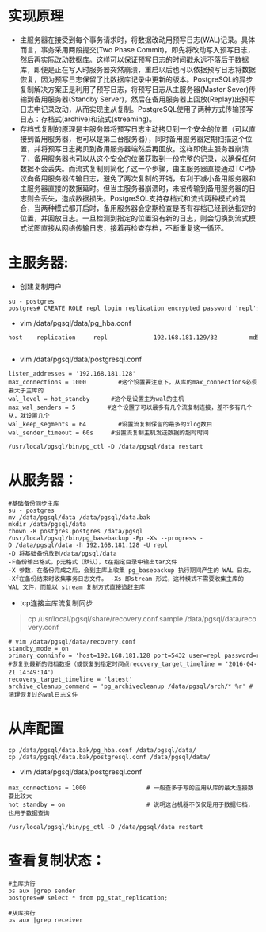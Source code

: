 # 实现原理
* 主服务器在接受到每个事务请求时，将数据改动用预写日志(WAL)记录。具体而言，事务采用两段提交(Two Phase Commit)，即先将改动写入预写日志，然后再实际改动数据库。这样可以保证预写日志的时间戳永远不落后于数据库，即便是正在写入时服务器突然崩溃，重启以后也可以依据预写日志将数据恢复，因为预写日志保留了比数据库记录中更新的版本。PostgreSQL的异步复制解决方案正是利用了预写日志，将预写日志从主服务器(Master Sever)传输到备用服务器(Standby Server)，然后在备用服务器上回放(Replay)出预写日志中记录改动，从而实现主从复制。PostgreSQL使用了两种方式传输预写日志：存档式(archive)和流式(streaming)。
* 存档式复制的原理是主服务器将预写日志主动拷贝到一个安全的位置（可以直接到备用服务器，也可以是第三台服务器），同时备用服务器定期扫描这个位置，并将预写日志拷贝到备用服务器端然后再回放。这样即使主服务器崩溃了，备用服务器也可以从这个安全的位置获取到一份完整的记录，以确保任何数据不会丢失。而流式复制则简化了这一个步骤，由主服务器直接通过TCP协议向备用服务器传输日志，避免了两次复制的开销，有利于减小备用服务器和主服务器直接的数据延时。但当主服务器崩溃时，未被传输到备用服务器的日志则会丢失，造成数据损失。PostgreSQL支持存档式和流式两种模式的混合，当两种模式都开启时，备用服务器会定期检查是否有存档已经到达指定的位置，并回放日志。一旦检测到指定的位置没有新的日志，则会切换到流式模式试图直接从网络传输日志，接着再检查存档，不断重复这一循环。



# 主服务器:
* 创建复制用户
```
su - postgres
postgres# CREATE ROLE repl login replication encrypted password 'repl';
```
* vim /data/pgsql/data/pg_hba.conf
```
host    replication     repl             192.168.181.129/32         md5                                    
```

* vim /data/pgsql/data/postgresql.conf
```
listen_addresses = '192.168.181.128'
max_connections = 1000         #这个设置要注意下，从库的max_connections必须要大于主库的
wal_level = hot_standby      #这个是设置主为wal的主机
max_wal_senders = 5         #这个设置了可以最多有几个流复制连接，差不多有几个从，就设置几个
wal_keep_segments = 64         #设置流复制保留的最多的xlog数目
wal_sender_timeout = 60s     #设置流复制主机发送数据的超时时间
```
```
/usr/local/pgsql/bin/pg_ctl -D /data/pgsql/data restart
```


# 从服务器：
```
#基础备份同步主库
su - postgres
mv /data/pgsql/data /data/pgsql/data.bak
mkdir /data/pgsql/data
chown -R postgres.postgres /data/pgsql
/usr/local/pgsql/bin/pg_basebackup -Fp -Xs --progress -D /data/pgsql/data -h 192.168.181.128 -U repl
-D 将基础备份放到/data/pgsql/data 
-F备份输出格式，p无格式（默认），t在指定目录中输出tar文件
-X 参数，在备份完成之后，会到主库上收集 pg_basebackup 执行期间产生的 WAL 日志，
-Xf在备份结束时收集事务日志文件。 -Xs 即stream 形式，这种模式不需要收集主库的 WAL 文件，而能以 stream 复制方式直接追赶主库
```

* tcp连接主库流复制同步
>cp /usr/local/pgsql/share/recovery.conf.sample /data/pgsql/data/recovery.conf
```
# vim /data/pgsql/data/recovery.conf
standby_mode = on 
primary_conninfo = 'host=192.168.181.128 port=5432 user=repl password=repl'
#恢复到最新的归档数据（或恢复到指定时间点recovery_target_timeline = '2016-04-21 14:49:14'）
recovery_target_timeline = 'latest'   
archive_cleanup_command = 'pg_archivecleanup /data/pgsql/arch/* %r' #清理恢复过的wal日志文件
```

# 从库配置
```
cp /data/pgsql/data.bak/pg_hba.conf /data/pgsql/data/
cp /data/pgsql/data.bak/postgresql.conf /data/pgsql/data/
```
* vim /data/pgsql/data/postgresql.conf
```
max_connections = 1000                 # 一般查多于写的应用从库的最大连接数要比较大
hot_standby = on                       # 说明这台机器不仅仅是用于数据归档，也用于数据查询
```
```
/usr/local/pgsql/bin/pg_ctl -D /data/pgsql/data restart
```

# 查看复制状态：
```
#主库执行
ps aux |grep sender
postgres=# select * from pg_stat_replication;

#从库执行
ps aux |grep receiver
```
